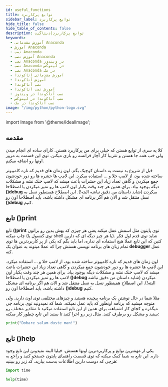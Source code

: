 ```yaml
---
id: useful_functions
title: توابع پرکاربرد
sidebar_label: توابع پرکاربرد
hide_title: false
hide_table_of_contents: false
description: توابع پرکاربرد|دیتاگیت
keywords:
  - آموزش مقدماتی Anaconda
  - آموزش Anaconda
  - نصب Anaconda
  - آموزش نصب Anaconda
  - نصب Anaconda در ویندوز
  - نصب Anaconda در لینوکس
  - نصب Anaconda در مک
  - آموزش مقدماتی آناکوندا
  - آموزش آناکوندا
  - نصب آناکوندا
  - آموزش نصب آناکوندا
  - نصب آناکوندا در ویندوز
  - نصب آناکوندا در لینوکس
  - نصب آناکوندا در مک
image: "/img/python/python-logo.svg"
---
```


import Image from '@theme/IdealImage';

## **مقدمه**

کلا یه سری از توابع هستن که خیلی برای من پرکاربرد هستن. کارای ساده ای انجام میدن ولی خب همه جا هستن و تقریبا کار آچار فرانسه رو بازی میکنن. توی این قسمت به مرور اونها رو اضافه میکنم.

قبل از شروع بد نیست یه داستان کوچیک بگم. اون زمان های قدیم که تازه کامپیوتر ساخته شده بود، از لامپ خلا و ... استفاده میکرد. این لامپ ها حشره ها رو دور خودشون جمع میکردن و گاهی تعداد زیاد این حشرات باعث میشد که لامپ خنک نشه و مشکلات دیگه بوجود بیاد. برای همین هر چند وقت یکبار اون لامپ ها رو تمیز میکردن یا اصطلاحا **()debug** میکردن (شاید داستان من دقیق نباشه البته!). این اصطلاح همینطور نسل به نسل منتقل شد و الان هم اگر برنامه ای مشکل داشته باشه، باید اصطلاحا اون رو **()debug** کنیم.

## **تابع ()print**

تابع **()print** توی پایتون مثل اسمش عمل میکنه یعنی هر چیزی که بهش بدین رو براتون چاپ میکنه (توی کنسول یا shell یا هر چیز دیگه ای که دارین). شاید توی قدم اول فکر کنین که این تابع عملا هیچ استفاده ای نداره، اما باید بگم که یکی از پر کاربردترین ها توی تمام زبان های برنامه نویسی هستش چرا که عملا میتونه به عنوان یک **debugger** عمل کنه.

اون زمان های قدیم که تازه کامپیوتر ساخته شده بود، از لامپ خلا و ... استفاده میکرد. این لامپ ها حشره ها رو دور خودشون جمع میکردن و گاهی تعداد زیاد این حشرات باعث میشد که لامپ خنک نشه و مشکلات دیگه بوجود بیاد. برای همین هر چند وقت یکبار اون لامپ ها رو تمیز میکردن یا اصطلاحا **()debug** میکردن (شاید داستان من دقیق نباشه البته!). این اصطلاح همینطور نسل به نسل منتقل شد و الان هم اگر برنامه ای مشکل داشته باشه، باید اصطلاحا اون رو **()debug** کنیم.

مثلا شما در حال نوشتن یک برنامه پیچیده هستید و چیزهای مختلفی توی اون دارید. ولی متوجه میشید که برنامه اونطور که باید عمل نمیکنه. شما که نمیدونید توی برنامه چی میگذره و کجای کار اشتباهه، برای همین از این تابع استفاده میکنید تا مقادیر مختلف رو ببینید و مشکل رو برطرف کنید. مثال زیر رو اجرا کنید تا ببینید این تابع چطور کار میکنه:

```python
print("Dobare salam duste man!")
```

## **تابع ()help**

یکی از مهمترین توابع و پرکاربردترین اونها هستش. خیلیا البته نمیدونن این تابع وجود داره. این تابع به شما کمک میکنه که توی قسمت راهنمای پایتون جستجو کنید و راجع به هرچی که دوست دارین اطلاعات بدست بیارید. کد زیر رو ببینید:

```python
import time

help(time)
```
